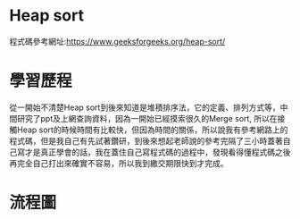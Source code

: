 # Heap sort
程式碼參考網址:https://www.geeksforgeeks.org/heap-sort/

# 學習歷程
從一開始不清楚Heap sort到後來知道是堆積排序法，它的定義、排列方式等，中間研究了ppt及上網查詢資料，因為一開始已經摸索很久的Merge sort,
所以在接觸Heap sort的時候時間有比較快，但因為時間的關係，所以說我有參考網路上的程式碼，但是我自己有先試著鑽研，到後來想起老師說的參考完隔了三小時蓋著自己寫才是真正學會的話，我在蓋住自己寫程式碼的過程中，發現看得懂程式碼之後再完全自己打出來確實不容易，所以我到繳交期限快到才完成。

# 流程圖
